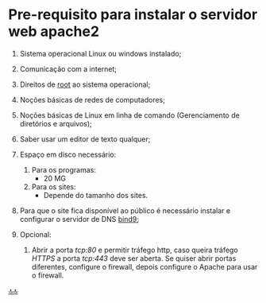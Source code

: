 <div class="header" id="myHeader">
  <div class="navbar" w3-include-html="/menu.inc"> </div>
</div>
<div class="title"><script> document.write(document.title);</script></div>  
<main>
<!-- markdownlint-disable-next-line -->
<span id="topo"><span>

# Pre-requisito para instalar o servidor web apache2

1. Sistema operacional Linux ou  windows instalado;
2. Comunicação com a internet;
3. Direitos de [root](https://www.ssh.com/academy/pam/root-user-account#what-is-a-root-user?) ao sistema operacional;
4. Noções básicas de redes de computadores;
5. Noções básicas de Linux em linha de comando (Gerenciamento de diretórios e arquivos);
6. Saber usar um editor de texto qualquer;
7. Espaço em disco necessário:
   1. Para os programas:
      - 20 MG
   2. Para os sites:
      - Depende do tamanho dos sites.

8. Para que o site fica disponível ao público é necessário instalar e configurar o servidor de DNS [bind9](https://wiki.debian.org/Bind9);

9. Opcional:
   1. Abrir a porta _tcp:80_ e permitir tráfego http, caso queira tráfego _HTTPS_ a porta _tcp:443_ deve ser aberta. Se quiser abrir portas diferentes, configure o firewall, depois configure o Apache para usar o firewall.

</main>

<!-- markdownlint-disable-next-line -->
<script>  includeHTML(); FixHeader(window,"myHeader"); </script>
[🔝🔝](#topo "Retorna ao topo")